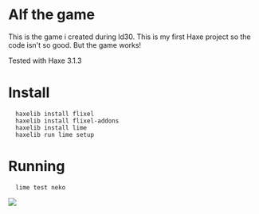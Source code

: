# Alf the game

This is the game i created during ld30. This is my first Haxe project so the code isn't so good. But the game works!

Tested with Haxe 3.1.3

# Install

```
  haxelib install flixel
  haxelib install flixel-addons
  haxelib install lime
  haxelib run lime setup
```

# Running

```
  lime test neko
```

![](screenshots/game2.png)